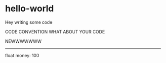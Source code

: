 # hello-world
Hey writing some code

CODE CONVENTION
WHAT ABOUT YOUR CODE

NEWWWWWWW
*********************
float money: 100
